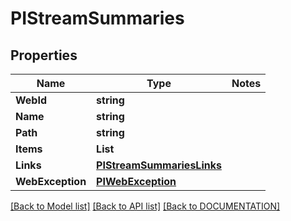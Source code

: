 # PIStreamSummaries

## Properties
Name | Type | Notes
------------ | ------------- | -------------
**WebId** | **string**
**Name** | **string**
**Path** | **string**
**Items** | **List<PISummaryValue>**
**Links** | **[**PIStreamSummariesLinks**](../Model/PIStreamSummariesLinks.md)**
**WebException** | **[**PIWebException**](../Model/PIWebException.md)**

[[Back to Model list]](../../DOCUMENTATION.md#documentation-for-models) [[Back to API list]](../../DOCUMENTATION.md#documentation-for-api-endpoints) [[Back to DOCUMENTATION]](../../DOCUMENTATION.md)
